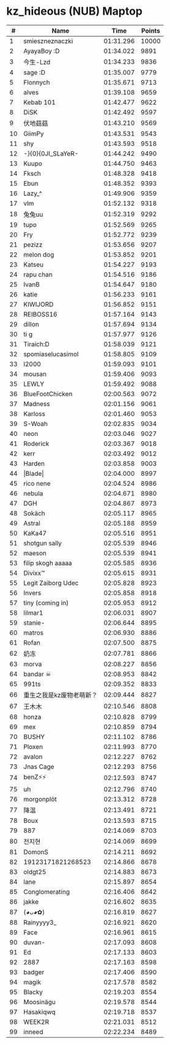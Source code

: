 # kz_hideous (NUB) Maptop

|  # | Name | Time | Points |
|-------------- | -------------- | -------------- | -------------- | 
| 1 | smieszneznaczki | 01:31.296 | 10000 | 
| 2 | AyayaBoy :D | 01:34.022 | 9891 | 
| 3 | 今生-Lzd | 01:34.233 | 9836 | 
| 4 | sage :D | 01:35.007 | 9779 | 
| 5 | Flonnych | 01:35.671 | 9713 | 
| 6 | alves | 01:39.108 | 9659 | 
| 7 | Kebab 101 | 01:42.477 | 9622 | 
| 8 | DiSK | 01:42.492 | 9597 | 
| 9 | 伏地菇菇 | 01:43.210 | 9569 | 
| 10 | GiimPy | 01:43.531 | 9543 | 
| 11 | shy | 01:43.593 | 9518 | 
| 12 | -}{0}{0JI_SLaYeR- | 01:44.242 | 9490 | 
| 13 | Kuupo | 01:44.750 | 9463 | 
| 14 | Fksch | 01:48.328 | 9418 | 
| 15 | Ebun | 01:48.352 | 9393 | 
| 16 | Lazy_^ | 01:49.906 | 9359 | 
| 17 | vlm | 01:52.132 | 9318 | 
| 18 | 兔兔uu | 01:52.319 | 9292 | 
| 19 | tupo | 01:52.569 | 9265 | 
| 20 | Fry | 01:52.772 | 9239 | 
| 21 | pezizz | 01:53.656 | 9207 | 
| 22 | melon dog | 01:53.852 | 9201 | 
| 23 | Katseu | 01:54.227 | 9193 | 
| 24 | rapu chan | 01:54.516 | 9186 | 
| 25 | IvanB | 01:54.647 | 9180 | 
| 26 | katie | 01:56.233 | 9161 | 
| 27 | KIWIJORD | 01:56.852 | 9151 | 
| 28 | REIBOSS16 | 01:57.164 | 9143 | 
| 29 | dillon | 01:57.694 | 9134 | 
| 30 | ti g | 01:57.977 | 9126 | 
| 31 | Tiraich:D | 01:58.039 | 9121 | 
| 32 | spomiaselucasimol | 01:58.805 | 9109 | 
| 33 | l2000 | 01:59.093 | 9101 | 
| 34 | mousan | 01:59.406 | 9093 | 
| 35 | LEWLY | 01:59.492 | 9088 | 
| 36 | BlueFootChicken | 02:00.563 | 9072 | 
| 37 | Madness | 02:01.156 | 9061 | 
| 38 | Karloss | 02:01.460 | 9053 | 
| 39 | S-Woah | 02:02.835 | 9034 | 
| 40 | neon | 02:03.046 | 9027 | 
| 41 | Roderick | 02:03.367 | 9018 | 
| 42 | kerr | 02:03.492 | 9012 | 
| 43 | Harden | 02:03.858 | 9003 | 
| 44 | \|Blade\| | 02:04.000 | 8997 | 
| 45 | rico nene | 02:04.524 | 8986 | 
| 46 | nebula | 02:04.671 | 8980 | 
| 47 | DGH | 02:04.867 | 8973 | 
| 48 | Sokäch | 02:05.117 | 8965 | 
| 49 | Astral | 02:05.188 | 8959 | 
| 50 | KaKa47 | 02:05.516 | 8951 | 
| 51 | shotgun sally | 02:05.539 | 8946 | 
| 52 | maeson | 02:05.539 | 8941 | 
| 53 | filip skogh aaaaa | 02:05.585 | 8936 | 
| 54 | Divixx™ | 02:05.615 | 8931 | 
| 55 | Legit Zaiborg Udec | 02:05.828 | 8923 | 
| 56 | Invers | 02:05.858 | 8918 | 
| 57 | tiny (coming in) | 02:05.953 | 8912 | 
| 58 | lilmar1 | 02:06.031 | 8907 | 
| 59 | stanie- | 02:06.644 | 8895 | 
| 60 | matros | 02:06.930 | 8886 | 
| 61 | Rofan | 02:07.500 | 8875 | 
| 62 | 奶冻 | 02:07.781 | 8866 | 
| 63 | morva | 02:08.227 | 8856 | 
| 64 | bandar ☠ | 02:08.953 | 8842 | 
| 65 | 991ts | 02:09.352 | 8833 | 
| 66 | 重生之我是kz废物老萌新？ | 02:09.444 | 8827 | 
| 67 | 王木木 | 02:10.546 | 8808 | 
| 68 | honza | 02:10.828 | 8799 | 
| 69 | mex | 02:10.859 | 8794 | 
| 70 | BUSHY | 02:11.102 | 8786 | 
| 71 | Ploxen | 02:11.993 | 8770 | 
| 72 | avalon | 02:12.227 | 8762 | 
| 73 | Jnas Cage | 02:12.293 | 8756 | 
| 74 | benZ⚡⚡ | 02:12.593 | 8747 | 
| 75 | uh | 02:12.796 | 8740 | 
| 76 | morgonplöt | 02:13.312 | 8728 | 
| 77 | 降温 | 02:13.491 | 8721 | 
| 78 | Boux | 02:13.593 | 8715 | 
| 79 | 887 | 02:14.069 | 8703 | 
| 80 | 전지현 | 02:14.069 | 8699 | 
| 81 | DomonS | 02:14.211 | 8692 | 
| 82 | 19123171821268523 | 02:14.866 | 8678 | 
| 83 | oldgt25 | 02:14.883 | 8673 | 
| 84 | lane | 02:15.897 | 8654 | 
| 85 | Conglomerating | 02:16.406 | 8642 | 
| 86 | jakke | 02:16.602 | 8635 | 
| 87 | (◕ᴗ◕✿) | 02:16.819 | 8627 | 
| 88 | Rainyyyy3_ | 02:16.921 | 8620 | 
| 89 | Face | 02:16.961 | 8615 | 
| 90 | duvan- | 02:17.093 | 8608 | 
| 91 | Ed | 02:17.133 | 8603 | 
| 92 | 2887 | 02:17.163 | 8598 | 
| 93 | badger | 02:17.406 | 8590 | 
| 94 | magik | 02:17.578 | 8582 | 
| 95 | Blacky | 02:19.203 | 8554 | 
| 96 | Moosinägu | 02:19.578 | 8544 | 
| 97 | Hasakiqwq | 02:19.718 | 8537 | 
| 98 | WEEK2R | 02:21.031 | 8512 | 
| 99 | inneed | 02:22.234 | 8489 | 

